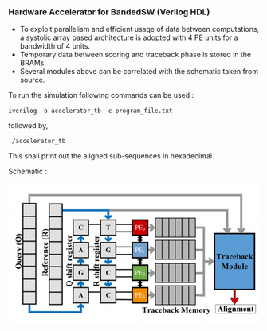 ### Hardware Accelerator for BandedSW (Verilog HDL)

- To exploit parallelism and efficient usage of data between computations, a systolic array based architecture is adopted with 4 PE units for a bandwidth of 4 units. 
- Temporary data between scoring and traceback phase is stored in the BRAMs. 
- Several modules above can be correlated with the schematic taken from source. 

To run the simulation following commands can be used : 
```
iverilog -o accelerator_tb -c program_file.txt
```
followed by, 
```
./accelerator_tb
```
This shall print out the aligned sub-sequences in hexadecimal.

Schematic : 

![alt text](https://github.com/sgauthamr2001/FPGA_Genome_Alignment/blob/main/Hardware_Accelerator/schematic.png)
